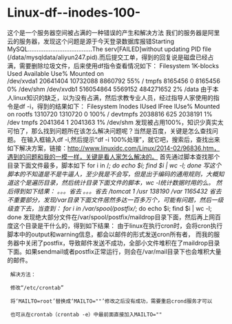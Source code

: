 # Linux-df--inodes-100-
这个是一个服务器空间被占满的一种错误的产生和解决方法
我们的服务器是阿里云的服务器，发现这个问题是源于今天登录数据库报错Starting MySQL.....................................The serv[FAILED]without updating PID file (/data/mysqldata/aliyun247.pid).而后提交工单，得到的回复说是磁盘已经占满，需要删除垃圾文件，后来使用df指令查看情况如下：
Filesystem 1K-blocks  Used     Available    Use% Mounted on  
/dev/xvda1 20641404   10732088 8860792      55%  / 
tmpfs      8165456    0        8165456      0%   /dev/shm 
/dev/xvdb1 516054864  5569152  484271652    2%   /data
由于本人linux知识的缺乏，以为没有占满，然后求教专业人员，经过指导人家使用的指令是df -i，得到的结果如下：
Filesystem      Inodes  IUsed   IFree      IUse% Mounted on
rootfs         1310720 1310720  0          100%  /
devtmpfs       2038816    625   2038191    1%    /dev
tmpfs          2041364      1   2041363    1%    /dev/shm
发现被占用100%，知识少真实太可怕了，那么找到问题所在该怎么解决问题呢？当然是百度，关键是怎么查找问题。
在输入框输入df -i,然后提示“df -i 100%处理”，就它吧，搜索后，查找出来如下解决方案，链接：http://www.linuxidc.com/Linux/2014-02/96836.htm，遇到的问题和我的一模一样，关键是看人家怎么解决的。
首先通过脚本查找那个目录下面文件最多，脚本如下
for i in /*; do echo $i; find $i | wc -l; done
写这个脚本的不知道是不是牛逼人，至少我是不会写，但是出于编码的通用规则，大概知道这个是遍历目录，然后统计目录下面文件的脚本，wc -l统计数据时用的么。
然后得到如下结果：
。。。省去
。。。省去
/tomcat
1
/usr
138190
/var
1165432
省去不重要部分，发现/var目录下面文件居然多达一百多万个，可能有问题，然后一级级查下去，当查到：
for i in /var/spool/postfix/*; do echo $i; find $i | wc -l; done
发现绝大部分文件在/var/spool/postfix/maildrop目录下面，然后再上网百度这个目录是干什么的，得到如下结果：
由于linux在执行cron时，会将cron执行脚本中的output和warning信息，都会以邮件的形式发送cron所有者， 而我的服务器中关闭了postfix，导致邮件发送不成功，全部小文件堆积在了maildrop目录下面。如果sendmail或者postfix正常运行，则会在/var/mail目录下也会堆积大量的邮件。

     解决方法：

     修改“/etc/crontab”

     将‘MAILTO=root’替换成‘MAILTO=""’修改之后没有成功，需要重启crond服务才可以

     也可从在crontab（crontab -e）中最前面直接加入MAILTO=""
